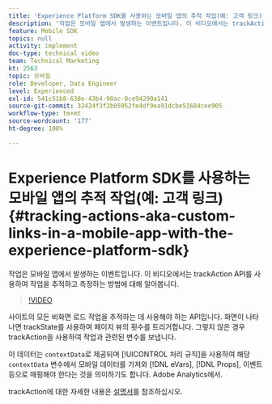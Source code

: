 ```yaml
---
title: 'Experience Platform SDK를 사용하는 모바일 앱의 추적 작업(예: 고객 링크)'
description: '작업은 모바일 앱에서 발생하는 이벤트입니다. 이 비디오에서는 trackAction API를 사용하여 작업을 추적하고 측정하는 방법에 대해 알아봅니다. '
feature: Mobile SDK
topics: null
activity: implement
doc-type: technical video
team: Technical Marketing
kt: 2563
topic: 모바일
role: Developer, Data Engineer
level: Experienced
exl-id: 541c51b8-638e-43b4-90ac-0ce94290a141
source-git-commit: 32424f3f2b05952fe4df9ea91dcbe51684cee905
workflow-type: tm+mt
source-wordcount: '177'
ht-degree: 100%

---
```


# Experience Platform SDK를 사용하는 모바일 앱의 추적 작업(예: 고객 링크) {#tracking-actions-aka-custom-links-in-a-mobile-app-with-the-experience-platform-sdk}

작업은 모바일 앱에서 발생하는 이벤트입니다. 이 비디오에서는 trackAction API를 사용하여 작업을 추적하고 측정하는 방법에 대해 알아봅니다.

>[!VIDEO](https://video.tv.adobe.com/v/26268/?quality=12)

사이트의 모든 비화면 로드 작업을 추적하는 데 사용해야 하는 API입니다. 화면이 나타나면 trackState를 사용하여 페이지 뷰의 횟수를 트리거합니다. 그렇지 않은 경우 trackAction을 사용하여 작업과 관련된 변수를 보냅니다.

이 데이터는 `contextData`로 제공되며 [!UICONTROL 처리 규칙]을 사용하여 해당 `contextData` 변수에서 모바일 데이터를 가져와 [!DNL eVars], [!DNL Props], 이벤트 등으로 매핑해야 한다는 것을 의미하기도 합니다. Adobe Analytics에서.

trackAction에 대한 자세한 내용은 [설명서](https://aep-sdks.gitbook.io/docs/using-mobile-extensions/mobile-core/configuration-reference/mobile-core-api-reference)를 참조하십시오.
